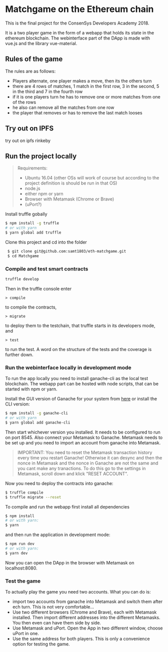 
# Matchgame on the Ethereum chain

This is the final project for the ConsenSys Developers Academy 2018.

It is a two player game in the form of a webapp that holds its state in the ethereum blockchain. The webinterface part of the DApp is made with vue.js and the library vue-material.

## Rules of the game

The rules are as follows:
* Players alternate, one player makes a move, then its the others turn
* there are 4 rows of matches, 1 match in the first row, 3 in the second, 5 in the third and 7 in the fourth row
* if it is one players turn he has to remove one or more matches from one of the rows
* he also can remove all the matches from one row
* the player that removes or has to remove the last match looses

## Try out on IPFS

try out on ipfs
rinkeby

## Run the project locally

> Requirements: 
> * Ubuntu 16.04 (other OSs will work of course but according to the project definition is should be run in that OS)
> * node.js
> * either npm or yarn
> * Browser with Metamask (Chrome or Brave)
> * (uPort?)

Install truffle gobally

```sh
$ npm install -g truffle
# or with yarn
$ yarn global add truffle
```
Clone this project and cd into the folder
```sh
 $ git clone git@github.com:samt1803/eth-matchgame.git
 $ cd Matchgame
```

### Compile and test smart contracts
```sh
truffle develop
```
Then in the truffle console enter
```
> compile
```
to compile the contracts,
```
> migrate
```
to deploy them to the testchain, that truffle starts in its developers mode, and
```
> test
```
to run the test. A word on the structure of the tests and the coverage is further down.

### Run the webinterface locally in development mode
To run the app locally you need to install ganache-cli as the local test blockchain. The webapp part can be hosted with node scripts, that can be started with npm or yarn.

Install the GUI version of Ganache for your system from [here](https://github.com/trufflesuite/ganache/releases) or install the CLI version:
```sh
$ npm install -g ganache-cli
# or with yarn
$ yarn global add ganache-cli
```
Then start whichever version you installed. It needs to be configured to run on port 8545. Also connect your Metamask to Ganache. Metamask needs to be set up and you need to import an account from ganache into Metamask.
> IMPORTANT: You need to reset the Metamask transaction history every time you restart Ganache! Otherwise it can desync and then the nonce in Metamask and the nonce in Ganache are not the same and you cant make any tranactions. To do this go to the settings in Metamask, scroll down and klick "RESET ACCOUNT".

Now you need to deploy the contracts into ganache:
```sh
$ truffle compile
$ truffle migrate --reset
```
To compile and run the webapp first install all dependencies
```sh
$ npm install
# or with yarn:
$ yarn
```
and then run the application in development mode:
```sh
$ npm run dev
# or with yarn:
$ yarn dev
```
Now you can open the DApp in the browser with Metamask on localhost:8080.

### Test the game
To actually play the game you need two accounts.
What you can do is:
* import two accounts from ganache into Metamask and switch them after ech turn. This is not very comfortable...
* Use two different browsers (Chrome and Brave), each with Metamask installed. Then import different addresses into the different Metamasks. You then even can have them side by side.
* Use Metamask and uPort. Open the App in two different window, choose uPort in one.
* Use the same address for both players. This is only a convenience option for testing the game.

